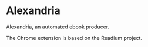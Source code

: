 Alexandria
==========

Alexandria, an automated ebook producer.

The Chrome extension is based on the Readium project.
